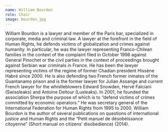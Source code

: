 ```yaml
---
name: William Bourdon
role: Chair
image: bourdon.jpg
---
```

William Bourdon is a lawyer and member of the Paris bar, specialized in corporate, media and criminal law. A lawyer at the forefront in the field of Human Rights, he defends victims of globalization and crimes against humanity. In particular, he was the lawyer representing Franco-Chilean families in the context of the complaint filed in October 1998 against General Pinochet or the civil parties in the context of proceedings brought against Serbian war criminals in France. He has been the lawyer representing victims of the regime of former Chadian president Hissène Habré since 2000. He is also defending two French former inmates of the Guantanamo prison and is the former lawyer for Julian Assange and current French lawyer for the whistleblowers Edward Snowden, Hervé Falciani (Swissleaks) and Antoine Deltour (Luxleaks). In 2001, he founded the association Sherpa the purpose of which is to “defend victims of crimes committed by economic operators.” He was secretary general of the International Federation for Human Rights from 1995 to 2000. William Bourdon is the author of several publications on questions of international justice and Human Rights and the “Petit manuel de désobéissance citoyenne” (Short manual on citizens’ disobedience) (2014).